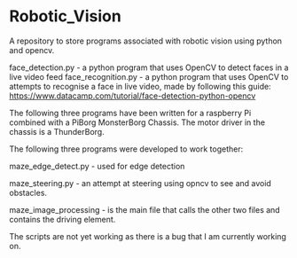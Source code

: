 # Robotic_Vision
A repository to store programs associated with robotic vision using python and opencv.

face_detection.py - a python program that uses OpenCV to detect faces in a live video feed
face_recognition.py - a python program that uses OpenCV to attempts to recognise a face in live video, made by following this guide:
https://www.datacamp.com/tutorial/face-detection-python-opencv


The following three programs have been written for a raspberry Pi combined with a PiBorg MonsterBorg Chassis. 
The motor driver in the chassis is a ThunderBorg. 

The following three programs were developed to work together:

maze_edge_detect.py - used for edge detection 

maze_steering.py - an attempt at steering using opncv to see and avoid obstacles.

maze_image_processing - is the main file that calls the other two files and contains the driving element.

The scripts are not yet working as there is a bug that I am currently working on.



